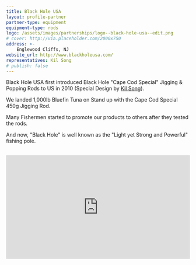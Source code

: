 ```yaml
---
title: Black Hole USA 
layout: profile-partner
partner-type: equipment
equipment-type: rods
logo: /assets/images/partnerships/logo--black-hole-usa--edit.png
# cover: http://via.placeholder.com/2000x750
address: >- 
    Englewood Cliffs, NJ
website_url: http://www.blackholeusa.com/
representatives: Kil Song
# publish: false
---
```


Black Hole USA first introduced Black Hole "Cape Cod Special" Jigging & Popping Rods to US in 2010 (Special Design by [Kil Song](/about/pro-staff/kil-song/)).

We landed 1,000lb Bluefin Tuna on Stand up with the Cape Cod Special 450g Jigging Rod.

Many Fishermen started to promote our products to others after they tested the rods.

And now, "Black Hole" is well known as the "Light yet Strong and Powerful" fishing pole.

<br> 
<style>
.video-responsive{
    overflow:hidden;
    padding-bottom:56.25%;
    position:relative;
    height:0;
}
.video-responsive iframe{
    left:0; 
    top:0;
    height:100%;
    width:100%;
    position:absolute;
}
</style>

<div class="video-responsive">
<iframe width="560" height="315" src="https://www.youtube.com/embed/0405jjRw36o" frameborder="0" allowfullscreen></iframe>
</div>